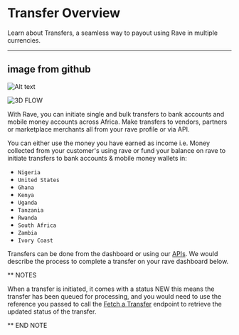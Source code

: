 # Transfer Overview

Learn about Transfers, a seamless way to payout using Rave in multiple currencies.
***

## image from github
![Alt text](https://about.canva.com/wp-content/uploads/sites/3/2016/08/Band-Logo.png)



![3D FLOW](assets/images/Slide1.png)



With Rave, you can initiate single and bulk transfers to bank accounts and mobile money accounts across Africa. Make transfers to vendors, partners or marketplace merchants all from your rave profile or via API. 

You can either use the money you have earned as income i.e. Money collected from your customer's using rave or fund your balance on rave to initiate transfers to bank accounts & mobile money wallets in:

- `Nigeria` 
- `United States`
- `Ghana`  
- `Kenya` 
- `Uganda` 
- `Tanzania`
- `Rwanda`
- `South Africa`
- `Zambia`
- `Ivory Coast`

Transfers can be done from the dashboard or using our [APIs](https://flutterwavedevelopers.readme.io/v2.0/reference#how-transfers-work). We would describe the process to complete a transfer on your rave dashboard below.


** NOTES

<div class="notes">
When a transfer is initiated, it comes with a status NEW this means the transfer has been queued for processing, and you would need to use the reference you passed to call the <a href="#">Fetch a Transfer</a> endpoint to retrieve the updated status of the transfer.
</div>

** END NOTE




